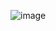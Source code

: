 ![image](https://user-images.githubusercontent.com/36649115/44016497-110cdb08-9e8a-11e8-9617-be9614def100.png)
